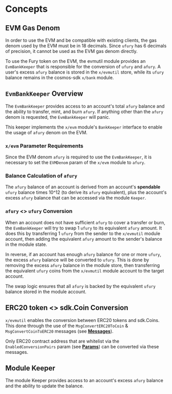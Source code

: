 <!--
order: 1
-->

# Concepts

## EVM Gas Denom

In order to use the EVM and be compatible with existing clients, the gas denom used by the EVM must be in 18 decimals. Since `ufury` has 6 decimals of precision, it cannot be used as the EVM gas denom directly.

To use the Fury token on the EVM, the evmutil module provides an `EvmBankKeeper` that is responsible for the conversion of `ufury` and `afury`. A user's excess `afury` balance is stored in the `x/evmutil` store, while its `ufury` balance remains in the cosmos-sdk `x/bank` module.

## `EvmBankKeeper` Overview

The `EvmBankKeeper` provides access to an account's total `afury` balance and the ability to transfer, mint, and burn `afury`. If anything other than the `afury` denom is requested, the `EvmBankKeeper` will panic.

This keeper implements the `x/evm` module's `BankKeeper` interface to enable the usage of `afury` denom on the EVM.

### `x/evm` Parameter Requirements

Since the EVM denom `afury` is required to use the `EvmBankKeeper`, it is necessary to set the `EVMDenom` param of the `x/evm` module to `afury`.

### Balance Calculation of `afury`

The `afury` balance of an account is derived from an account's **spendable** `ufury` balance times 10^12 (to derive its `afury` equivalent), plus the account's excess `afury` balance that can be accessed via the module `Keeper`.

### `afury` <> `ufury` Conversion

When an account does not have sufficient `afury` to cover a transfer or burn, the `EvmBankKeeper` will try to swap 1 `ufury` to its equivalent `afury` amount. It does this by transferring 1 `ufury` from the sender to the `x/evmutil` module account, then adding the equivalent `afury` amount to the sender's balance in the module state.

In reverse, if an account has enough `afury` balance for one or more `ufury`, the excess `afury` balance will be converted to `ufury`. This is done by removing the excess `afury` balance in the module store, then transferring the equivalent `ufury` coins from the `x/evmutil` module account to the target account.

The swap logic ensures that all `afury` is backed by the equivalent `ufury` balance stored in the module account.

## ERC20 token <> sdk.Coin Conversion

`x/evmutil` enables the conversion between ERC20 tokens and sdk.Coins. This done through the use of the `MsgConvertERC20ToCoin` & `MsgConvertCoinToERC20` messages (see **[Messages](03_messages.md)**).

Only ERC20 contract address that are whitelist via the `EnabledConversionPairs` param (see **[Params](05_params.md)**) can be converted via these messages.

## Module Keeper

The module Keeper provides access to an account's excess `afury` balance and the ability to update the balance.
